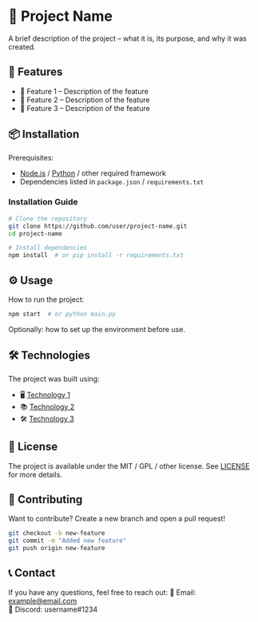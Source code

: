 # 📌 Project Name

A brief description of the project – what it is, its purpose, and why it was created.

## 🚀 Features

- 🔹 Feature 1 – Description of the feature
- 🔹 Feature 2 – Description of the feature
- 🔹 Feature 3 – Description of the feature

## 📦 Installation

Prerequisites:
- [Node.js](https://nodejs.org/) / [Python](https://www.python.org/) / other required framework
- Dependencies listed in `package.json` / `requirements.txt`

### Installation Guide
```bash
# Clone the repository
git clone https://github.com/user/project-name.git
cd project-name

# Install dependencies
npm install  # or pip install -r requirements.txt
```

## ⚙️ Usage

How to run the project:
```bash
npm start  # or python main.py
```

Optionally: how to set up the environment before use.

## 🛠 Technologies

The project was built using:
- 🖥️ [Technology 1](https://example.com)
- 📚 [Technology 2](https://example.com)
- 🛠️ [Technology 3](https://example.com)

## 📝 License

The project is available under the MIT / GPL / other license. See [LICENSE](LICENSE) for more details.

## 🤝 Contributing

Want to contribute? Create a new branch and open a pull request!
```bash
git checkout -b new-feature
git commit -m "Added new feature"
git push origin new-feature
```

## 📞 Contact

If you have any questions, feel free to reach out:
📧 Email: example@email.com  
💬 Discord: username#1234
